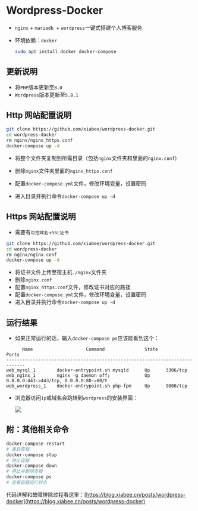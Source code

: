 # Wordpress-Docker

* `nginx` + `mariadb `+ `wordpress`一键式搭建个人博客服务

* 环境依赖：`docker`

  ```bash
  sudo apt install docker docker-compose
  ```

  

## 更新说明

* 将`PHP`版本更新至`8.0`
* `Wordpress`版本更新至`5.8.1`



## Http 网站配置说明

```bash
git clone https://github.com/xiabee/wordpress-docker.git
cd wordpress-docker
rm nginx/nginx_https.conf
docker-compose up -d
```



* 将整个文件夹复制到所需目录（包括`nginx`文件夹和里面的`nginx.conf`）<br>

* 删除`nginx`文件夹里面的`nginx_https.conf`

* 配置`docker-compose.yml`文件，修改环境变量，设置密码

* 进入目录并执行命令`docker-compose up -d`



## Https 网站配置说明

* 需要有`可控域名`+`SSL证书`

```bash
git clone https://github.com/xiabee/wordpress-docker.git
cd wordpress-docker
rm nginx/nginx.conf
docker-compose up -d
```



* 将证书文件上传至宿主机`./nginx`文件夹
* 删除`nginx.conf`
* 配置`nginx_https.conf`文件，修改证书对应的路径
* 配置`docker-compose.yml`文件，修改环境变量，设置密码
* 进入目录并执行命令`docker-compose up -d`



## 运行结果

* 如果正常运行的话，输入`docker-compose ps`应该能看到这个：

```
      Name                    Command               State                    Ports                  
-----------------------------------------------------------------------------
web_mysql_1        docker-entrypoint.sh mysqld      Up      3306/tcp                                
web_nginx_1        nginx -g daemon off;             Up      0.0.0.0:443->443/tcp, 0.0.0.0:80->80/t
web_wordpress_1    docker-entrypoint.sh php-fpm     Up      9000/tcp 
```



* 浏览器访问`ip`或域名会跳转到`wordpress`的安装界面：

  ![](https://tva1.sinaimg.cn/large/0084b03xly1gwdl0zor35j31890ql79w.jpg)



## 附：其他相关命令

```bash
docker-compose restart
# 重启容器
docker-compose stop
# 停止容器
docker-compose down
# 停止并删除容器
docker-compose ps
# 查看容器运行状态
```



代码详解和故障排除过程看这里：[https://blog.xiabee.cn/posts/wordpress-docker](https://blog.xiabee.cn/posts/wordpress-docker)

